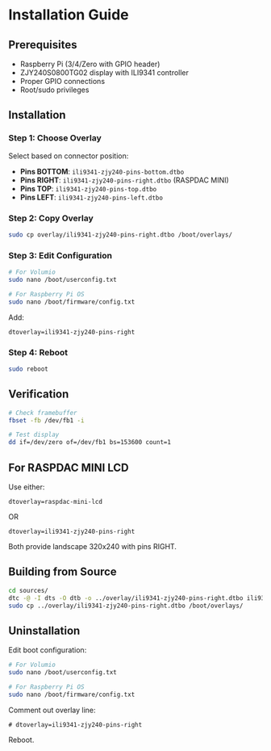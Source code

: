 # Installation Guide

## Prerequisites

- Raspberry Pi (3/4/Zero with GPIO header)
- ZJY240S0800TG02 display with ILI9341 controller
- Proper GPIO connections
- Root/sudo privileges

## Installation

### Step 1: Choose Overlay

Select based on connector position:
- **Pins BOTTOM**: `ili9341-zjy240-pins-bottom.dtbo`
- **Pins RIGHT**: `ili9341-zjy240-pins-right.dtbo` (RASPDAC MINI)
- **Pins TOP**: `ili9341-zjy240-pins-top.dtbo`
- **Pins LEFT**: `ili9341-zjy240-pins-left.dtbo`

### Step 2: Copy Overlay

```bash
sudo cp overlay/ili9341-zjy240-pins-right.dtbo /boot/overlays/
```

### Step 3: Edit Configuration

```bash
# For Volumio
sudo nano /boot/userconfig.txt

# For Raspberry Pi OS
sudo nano /boot/firmware/config.txt
```

Add:
```
dtoverlay=ili9341-zjy240-pins-right
```

### Step 4: Reboot

```bash
sudo reboot
```

## Verification

```bash
# Check framebuffer
fbset -fb /dev/fb1 -i

# Test display
dd if=/dev/zero of=/dev/fb1 bs=153600 count=1
```

## For RASPDAC MINI LCD

Use either:
```
dtoverlay=raspdac-mini-lcd
```
OR
```
dtoverlay=ili9341-zjy240-pins-right
```

Both provide landscape 320x240 with pins RIGHT.

## Building from Source

```bash
cd sources/
dtc -@ -I dts -O dtb -o ../overlay/ili9341-zjy240-pins-right.dtbo ili9341-zjy240-pins-right.dts
sudo cp ../overlay/ili9341-zjy240-pins-right.dtbo /boot/overlays/
```

## Uninstallation

Edit boot configuration:
```bash
# For Volumio
sudo nano /boot/userconfig.txt

# For Raspberry Pi OS
sudo nano /boot/firmware/config.txt
```

Comment out overlay line:
```
# dtoverlay=ili9341-zjy240-pins-right
```

Reboot.
